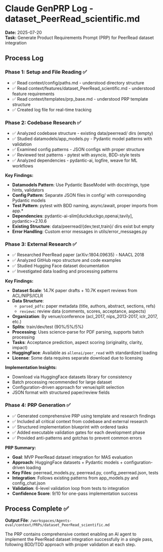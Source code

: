 # Claude GenPRP Log - dataset_PeerRead_scientific.md
**Date:** 2025-07-20  
**Task:** Generate Product Requirements Prompt (PRP) for PeerRead dataset integration

## Process Log

### Phase 1: Setup and File Reading ✅
- ✅ Read context/config/paths.md - understood directory structure
- ✅ Read context/features/dataset_PeerRead_scientific.md - understood feature requirements
- ✅ Read context/templates/prp_base.md - understood PRP template structure
- ✅ Created log file for real-time tracking

### Phase 2: Codebase Research ✅
- ✅ Analyzed codebase structure - existing data/peerread/ dirs (empty)
- ✅ Studied datamodels/app_models.py - Pydantic model patterns with validation 
- ✅ Examined config patterns - JSON configs with proper structure
- ✅ Reviewed test patterns - pytest with asyncio, BDD-style tests
- ✅ Analyzed dependencies - pydantic-ai, logfire, weave for ML workflows

**Key Findings:**
- **Datamodels Pattern**: Use Pydantic BaseModel with docstrings, type hints, validators
- **Config Pattern**: Separate JSON files in config/ with corresponding Pydantic models  
- **Test Pattern**: pytest with BDD naming, async/await, proper imports from app.*
- **Dependencies**: pydantic-ai-slim[duckduckgo,openai,tavily], pydantic>=2.10.6
- **Existing Structure**: data/peerread/{dev,test,train}/ dirs exist but empty
- **Error Handling**: Custom error messages in utils/error_messages.py

### Phase 3: External Research ✅
- ✅ Researched PeerRead paper (arXiv:1804.09635) - NAACL 2018
- ✅ Analyzed GitHub repo structure and code examples
- ✅ Studied Hugging Face dataset documentation
- ✅ Investigated data loading and processing patterns

**Key Findings:**
- **Dataset Scale**: 14.7K paper drafts + 10.7K expert reviews from ACL/NIPS/ICLR
- **Data Structure**: 
  - `parsed_pdfs`: paper metadata (title, authors, abstract, sections, refs)
  - `reviews`: review data (comments, scores, acceptance, aspects)
- **Organization**: By venue/conference (acl_2017, nips_2013-2017, iclr_2017, etc.)
- **Splits**: train/dev/test (90%/5%/5%)
- **Processing**: Uses science-parse for PDF parsing, supports batch processing
- **Tasks**: Acceptance prediction, aspect scoring (originality, clarity, impact)
- **HuggingFace**: Available as `allenai/peer_read` with standardized loading
- **License**: Some data requires separate download due to licensing

**Implementation Insights:**
- Download via HuggingFace datasets library for consistency
- Batch processing recommended for large dataset
- Configuration-driven approach for venue/split selection  
- JSON format with structured paper/review fields

### Phase 4: PRP Generation ✅
- ✅ Generated comprehensive PRP using template and research findings
- ✅ Included all critical context from codebase and external research
- ✅ Structured implementation blueprint with ordered tasks
- ✅ Added executable validation gates for each development phase
- ✅ Provided anti-patterns and gotchas to prevent common errors

**PRP Summary:**
- **Goal**: MVP PeerRead dataset integration for MAS evaluation
- **Approach**: HuggingFace datasets + Pydantic models + configuration-driven loading
- **Key Files**: peerread_models.py, peerread.py, config_peerread.json, tests
- **Integration**: Follows existing patterns from app_models.py and config_chat.json
- **Validation**: 6-level validation loop from tests to integration
- **Confidence Score**: 9/10 for one-pass implementation success

## Process Complete ✅

**Output File**: `/workspaces/Agents-eval/context/PRPs/dataset_PeerRead_scientific.md`

The PRP contains comprehensive context enabling an AI agent to implement the PeerRead dataset integration successfully in a single pass, following BDD/TDD approach with proper validation at each step.
